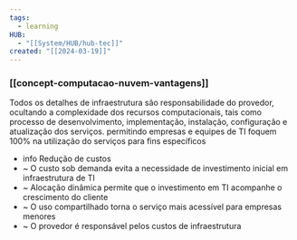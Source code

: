 ```yaml
---
tags:
  - learning
HUB:
  - "[[System/HUB/hub-tec]]"
created: "[[2024-03-19]]"
---
```

### [[concept-computacao-nuvem-vantagens]]

Todos os detalhes de infraestrutura são responsabilidade do provedor, 
ocultando a complexidade dos recursos computacionais, tais como processo de desenvolvimento, implementação, instalação, configuração e atualização dos serviços.
permitindo empresas e equipes de TI foquem 100% na utilização do serviços para fins específicos

- info Redução de custos
- ~ O custo sob demanda evita a necessidade de investimento inicial em infraestrutura de TI
- ~ Alocação dinâmica permite que o investimento em TI acompanhe o crescimento do cliente
- ~ O uso compartilhado torna o serviço mais acessível para empresas menores
- ~ O provedor é responsável pelos custos de infraestrutura 

